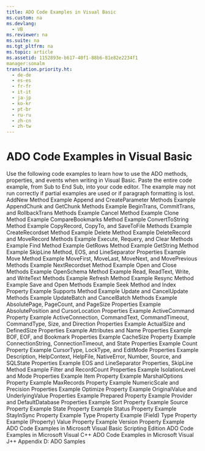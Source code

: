 ```yaml
---
title: ADO Code Examples in Visual Basic
ms.custom: na
ms.devlang: 
  - VB
ms.reviewer: na
ms.suite: na
ms.tgt_pltfrm: na
ms.topic: article
ms.assetid: 1152893e-b617-40f1-88b6-81e82e2234f1
manager:sonalm
translation.priority.ht: 
  - de-de
  - es-es
  - fr-fr
  - it-it
  - ja-jp
  - ko-kr
  - pt-br
  - ru-ru
  - zh-cn
  - zh-tw
---
```

# ADO Code Examples in Visual Basic
<?xml version="1.0" encoding="utf-8"?>
<developerReferenceWithoutSyntaxDocument xmlns="http://ddue.schemas.microsoft.com/authoring/2003/5" xmlns:xlink="http://www.w3.org/1999/xlink" xmlns:xsi="http://www.w3.org/2001/XMLSchema-instance" xsi:schemaLocation="http://ddue.schemas.microsoft.com/authoring/2003/5 http://dduestorage.blob.core.windows.net/ddueschema/developer.xsd">
  <introduction>
    <para>Use the following code examples to learn how to use the ADO methods, properties, and events when writing in Visual Basic.</para>
    <alert class="note">
      <para>Paste the entire code example, from Sub to End Sub, into your code editor. The example may not run correctly if partial examples are used or if paragraph formatting is lost.</para>
    </alert>
  </introduction>
  <section>
    <title>Methods</title>
    <content>
      <list class="bullet">
        <listItem>
          <para>
            <legacyLink xlink:href="d439e097-65f3-471d-8799-5a1263beb3c1">AddNew Method Example</legacyLink>
          </para>
        </listItem>
        <listItem>
          <para>
            <legacyLink xlink:href="46908cbd-434f-43e7-a794-ed0be0e0c0a7">Append and CreateParameter Methods Example</legacyLink>
          </para>
        </listItem>
        <listItem>
          <para>
            <legacyLink xlink:href="c07862b5-e466-46bd-910b-59ac96709cb9">AppendChunk and GetChunk Methods Example</legacyLink>
          </para>
        </listItem>
        <listItem>
          <para>
            <legacyLink xlink:href="aa7de324-cd71-4bd0-8043-24229f4a785e">BeginTrans, CommitTrans, and RollbackTrans Methods Example</legacyLink>
          </para>
        </listItem>
        <listItem>
          <para>
            <legacyLink xlink:href="5c0530ad-68d0-4cba-b1af-9386d566c7c5">Cancel Method Example</legacyLink>
          </para>
        </listItem>
        <listItem>
          <para>
            <legacyLink xlink:href="64cb1753-e074-4a2d-8b74-7c35f3f6f64d">Clone Method Example</legacyLink>
          </para>
        </listItem>
        <listItem>
          <para>
            <legacyLink xlink:href="f156aa48-bfc2-40d1-962b-7b08855776c6">CompareBookmarks Method Example</legacyLink>
          </para>
        </listItem>
        <listItem>
          <para>
            <legacyLink xlink:href="31731e4f-3c0c-451e-8cbc-c9df28fabf6c">ConvertToString Method Example</legacyLink>
          </para>
        </listItem>
        <listItem>
          <para>
            <legacyLink xlink:href="61a51b74-93cd-439c-877f-f3055499d39f">CopyRecord, CopyTo, and SaveToFile Methods Example</legacyLink>
          </para>
        </listItem>
        <listItem>
          <para>
            <legacyLink xlink:href="2de8fd02-0f49-4d47-8bd3-397726d1c644">CreateRecordset Method Example</legacyLink>
          </para>
        </listItem>
        <listItem>
          <para>
            <legacyLink xlink:href="0c80e71b-9e3f-4d05-ab2a-9e78798dad88">Delete Method Example</legacyLink>
          </para>
        </listItem>
        <listItem>
          <para>
            <legacyLink xlink:href="c3937d1e-9872-47e5-a22e-b147637f2388">DeleteRecord and MoveRecord Methods Example</legacyLink>
          </para>
        </listItem>
        <listItem>
          <para>
            <legacyLink xlink:href="ed5e1b60-3769-4b26-a253-1d721e37941d">Execute, Requery, and Clear Methods Example</legacyLink>
          </para>
        </listItem>
        <listItem>
          <para>
            <legacyLink xlink:href="bbf27dcc-9815-4e2f-8ea8-b8c9fe6dedd6">Find Method Example</legacyLink>
          </para>
        </listItem>
        <listItem>
          <para>
            <legacyLink xlink:href="9f7c78bb-7bb8-4c4f-8e5a-4d3bfc8a208f">GetRows Method Example</legacyLink>
          </para>
        </listItem>
        <listItem>
          <para>
            <legacyLink xlink:href="14c96d71-46a8-4782-b474-80ce348e8bff">GetString Method Example</legacyLink>
          </para>
        </listItem>
        <listItem>
          <para>
            <legacyLink xlink:href="77ce3042-9ebc-44ba-a4ff-0f1b1fd4a9c4">SkipLine Method, EOS, and LineSeparator Properties Example</legacyLink>
          </para>
        </listItem>
        <listItem>
          <para>
            <legacyLink xlink:href="55eb797a-0205-40d2-a797-55b216d1d3bb">Move Method Example</legacyLink>
          </para>
        </listItem>
        <listItem>
          <para>
            <legacyLink xlink:href="31d3b083-c677-423e-8d26-a212eaeea281">MoveFirst, MoveLast, MoveNext, and MovePrevious Methods Example</legacyLink>
          </para>
        </listItem>
        <listItem>
          <para>
            <legacyLink xlink:href="b14806da-80d9-4da4-bb87-f558b36a6ac0">NextRecordset Method Example</legacyLink>
          </para>
        </listItem>
        <listItem>
          <para>
            <legacyLink xlink:href="1311d561-0e86-40f5-8cbc-ad8f13e626d1">Open and Close Methods Example</legacyLink>
          </para>
        </listItem>
        <listItem>
          <para>
            <legacyLink xlink:href="455a02f0-8143-4562-8648-8fb45ffd334c">OpenSchema Method Example</legacyLink>
          </para>
        </listItem>
        <listItem>
          <para>
            <legacyLink xlink:href="699b73f7-04f9-4d46-94b2-6cb12be6de56">Read, ReadText, Write, and WriteText Methods Example</legacyLink>
          </para>
        </listItem>
        <listItem>
          <para>
            <legacyLink xlink:href="f5375fa1-4711-4f7e-9ba4-54c427f71325">Refresh Method Example</legacyLink>
          </para>
        </listItem>
        <listItem>
          <para>
            <legacyLink xlink:href="ab95315c-fe15-458c-9e0c-937ae5596592">Resync Method Example</legacyLink>
          </para>
        </listItem>
        <listItem>
          <para>
            <legacyLink xlink:href="ddccdf58-9c57-4c9b-8b7f-0cf193f955fb">Save and Open Methods Example</legacyLink>
          </para>
        </listItem>
        <listItem>
          <para>
            <legacyLink xlink:href="337c9eda-9ddf-49ac-94d3-b33114ba6224">Seek Method and Index Property Example</legacyLink>
          </para>
        </listItem>
        <listItem>
          <para>
            <legacyLink xlink:href="135aab26-ff5c-4fd9-910f-65cdead0b47e">Supports Method Example</legacyLink>
          </para>
        </listItem>
        <listItem>
          <para>
            <legacyLink xlink:href="55bedd08-7440-4da4-b854-4ac9ef2fdedb">Update and CancelUpdate Methods Example</legacyLink>
          </para>
        </listItem>
        <listItem>
          <para>
            <legacyLink xlink:href="41625f6f-e12d-4d8d-9f60-0729ce64c31e">UpdateBatch and CancelBatch Methods Example</legacyLink>
          </para>
        </listItem>
      </list>
    </content>
  </section>
  <section>
    <title>Properties</title>
    <content>
      <list class="bullet">
        <listItem>
          <para>
            <legacyLink xlink:href="5aaada64-5115-4adc-8668-827348f32566">AbsolutePage, PageCount, and PageSize Properties Example</legacyLink>
          </para>
        </listItem>
        <listItem>
          <para>
            <legacyLink xlink:href="c4755799-c60a-4b5e-a01f-b85dd0e0a7f9">AbsolutePosition and CursorLocation Properties Example</legacyLink>
          </para>
        </listItem>
        <listItem>
          <para>
            <legacyLink xlink:href="23b06499-62df-4f46-88eb-6da392f9b456">ActiveCommand Property Example</legacyLink>
          </para>
        </listItem>
        <listItem>
          <para>
            <legacyLink xlink:href="dade4531-0bcc-4a52-8f86-b110ba2a3f9d">ActiveConnection, CommandText, CommandTimeout, CommandType, Size, and Direction Properties Example</legacyLink>
          </para>
        </listItem>
        <listItem>
          <para>
            <legacyLink xlink:href="bff2c273-b535-4b32-83b3-0336a406859c">ActualSize and DefinedSize Properties Example</legacyLink>
          </para>
        </listItem>
        <listItem>
          <para>
            <legacyLink xlink:href="258bdce3-1819-44a2-9217-105879c789ef">Attributes and Name Properties Example</legacyLink>
          </para>
        </listItem>
        <listItem>
          <para>
            <legacyLink xlink:href="b6573c6e-fee8-4267-a722-fadaec6eafe6">BOF, EOF, and Bookmark Properties Example</legacyLink>
          </para>
        </listItem>
        <listItem>
          <para>
            <legacyLink xlink:href="a237ffdb-6e5b-47c6-9901-d5cdbe8625f3">CacheSize Property Example</legacyLink>
          </para>
        </listItem>
        <listItem>
          <para>
            <legacyLink xlink:href="4de7336a-b5ea-43f1-b750-5fa302b5b756">ConnectionString, ConnectionTimeout, and State Properties Example</legacyLink>
          </para>
        </listItem>
        <listItem>
          <para>
            <legacyLink xlink:href="35033910-623b-449a-a57d-baff3ed5ab8f">Count Property Example</legacyLink>
          </para>
        </listItem>
        <listItem>
          <para>
            <legacyLink xlink:href="2cb4a304-f40a-4897-8b93-82c2d8e93500">CursorType, LockType, and EditMode Properties Example</legacyLink>
          </para>
        </listItem>
        <listItem>
          <para>
            <legacyLink xlink:href="5c728458-d85c-497c-afcf-2cfa36c3342a">Description, HelpContext, HelpFile, NativeError, Number, Source, and SQLState Properties Example</legacyLink>
          </para>
        </listItem>
        <listItem>
          <para>
            <legacyLink xlink:href="77ce3042-9ebc-44ba-a4ff-0f1b1fd4a9c4">EOS and LineSeparator Properties, SkipLine Method Example</legacyLink>
          </para>
        </listItem>
        <listItem>
          <para>
            <legacyLink xlink:href="e8bc63c7-8967-438a-9a49-512478a87a15">Filter and RecordCount Properties Example</legacyLink>
          </para>
        </listItem>
        <listItem>
          <para>
            <legacyLink xlink:href="3382fd41-0aa1-4091-97d3-624403111e07">IsolationLevel and Mode Properties Example</legacyLink>
          </para>
        </listItem>
        <listItem>
          <para>
            <legacyLink xlink:href="b4476603-691b-4081-8797-a3d0b331dce5">Item Property Example</legacyLink>
          </para>
        </listItem>
        <listItem>
          <para>
            <legacyLink xlink:href="ae576b2c-65aa-4838-872a-85e618806dc8">MarshalOptions Property Example</legacyLink>
          </para>
        </listItem>
        <listItem>
          <para>
            <legacyLink xlink:href="630a3be4-7a87-41cf-997e-8bb50d89db1e">MaxRecords Property Example</legacyLink>
          </para>
        </listItem>
        <listItem>
          <para>
            <legacyLink xlink:href="9c1e2322-c225-49d1-a120-a343f23cea73">NumericScale and Precision Properties Example</legacyLink>
          </para>
        </listItem>
        <listItem>
          <para>
            <legacyLink xlink:href="652194af-cfa4-4aa0-a6d6-fa409bbc3f98">Optimize Property Example</legacyLink>
          </para>
        </listItem>
        <listItem>
          <para>
            <legacyLink xlink:href="1750804b-d7ef-47d6-8d73-1f51fa1cbe4a">OriginalValue and UnderlyingValue Properties Example</legacyLink>
          </para>
        </listItem>
        <listItem>
          <para>
            <legacyLink xlink:href="e3a3db2d-7f73-4288-ad08-5468f251d610">Prepared Property Example</legacyLink>
          </para>
        </listItem>
        <listItem>
          <para>
            <legacyLink xlink:href="677e1dbe-bcf6-4028-a62c-e99b1c88bf7b">Provider and DefaultDatabase Properties Example</legacyLink>
          </para>
        </listItem>
        <listItem>
          <para>
            <legacyLink xlink:href="fc2fd40b-65d6-4023-90a3-90c9a88ef6cf">Sort Property Example</legacyLink>
          </para>
        </listItem>
        <listItem>
          <para>
            <legacyLink xlink:href="7c83eb01-71c7-4c5d-9778-6270471c8164">Source Property Example</legacyLink>
          </para>
        </listItem>
        <listItem>
          <para>
            <legacyLink xlink:href="9da6db50-d9bb-47e1-ae8b-be3c9b88cf9a">State Property Example</legacyLink>
          </para>
        </listItem>
        <listItem>
          <para>
            <legacyLink xlink:href="e37b4d46-380d-4615-b4bb-e1a7b0851771">Status Property Example</legacyLink>
          </para>
        </listItem>
        <listItem>
          <para>
            <legacyLink xlink:href="b682bcc3-04b3-42b0-86f4-c17e0cd29baf">StayInSync Property Example</legacyLink>
          </para>
        </listItem>
        <listItem>
          <para>
            <legacyLink xlink:href="accb72f5-a3bd-4a7e-92b6-6da0783b4b75">Type Property Example (Field)</legacyLink>
          </para>
        </listItem>
        <listItem>
          <para>
            <legacyLink xlink:href="2ee8e4c5-1d66-4a77-8892-6dad7e07e611">Type Property Example (Property)</legacyLink>
          </para>
        </listItem>
        <listItem>
          <para>
            <legacyLink xlink:href="2d4fe651-ef09-461b-8884-a70b6af4362e">Value Property Example</legacyLink>
          </para>
        </listItem>
        <listItem>
          <para>
            <legacyLink xlink:href="708efd50-2905-4168-b7e4-91b2e9b23539">Version Property Example</legacyLink>
          </para>
        </listItem>
      </list>
    </content>
  </section>
  <relatedTopics>
<link xlink:href="78bb9a95-7ac4-44b6-818b-d1787f952ed7">ADO Code Examples in Microsoft Visual Basic Scripting Edition</link>
<link xlink:href="af30b764-398f-4918-aaa7-3952226cf544">ADO Code Examples in Microsoft Visual C++</link>
<link xlink:href="d1c82f1a-cf78-4bd6-9ad4-1eb526e2c474">ADO Code Examples in Microsoft Visual J++</link>
<link xlink:href="1582e411-55ac-40f0-bd3d-9a10654e4b67">Appendix D: ADO Samples</link>
</relatedTopics>
</developerReferenceWithoutSyntaxDocument>